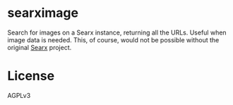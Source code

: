# searximage

Search for images on a Searx instance, returning all the URLs. Useful when image data is needed.
This, of course, would not be possible without the original [Searx](https://github.com/searx/searx) project.

# License
AGPLv3
